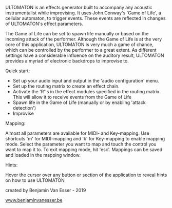 ULTOMATON is an effects generator built to accompany any acoustic instrumentalist while improvising. It uses John Conway's 'Game of Life', a cellular automaton, to trigger events. These events are reflected in changes of ULTOMATON's effect parameters. 

The Game of Life can be set to spawn life manually or based on the incoming attack of the performer. Although the Game of Life is at the very core of this application, ULTOMATON is very much a game of chance, which can be controlled by the performer to a great extent. As different settings have a considerable influence on the auditory result, ULTOMATON provides a myriad of electronic backdrops to improvise to. 

Quick start:

- Set up your audio input and output in the 'audio configuration' menu.
- Set up the routing matrix to create an effect chain.
- Activate the 'R''s in the effect modules specified in the routing matrix. This will allow it to receive events from the Game of Life
- Spawn life in the Game of Life (manually or by enabling 'attack detection')
- Improvise

Mapping:

Almost all parameters are available for MIDI- and Key-mapping. Use shortcuts 'm' for MIDI-mapping and 'k' for Key-mapping to enable mapping mode. Select the parameter you want to map and touch the control you want to map it to. To exit mapping mode, hit 'esc'. Mappings can be saved and loaded in the mapping window.

Hints:

Hover the cursor over any button or section of the application to reveal hints on how to use ULTOMATON


created by Benjamin Van Esser - 2019

www.benjaminvanesser.be
